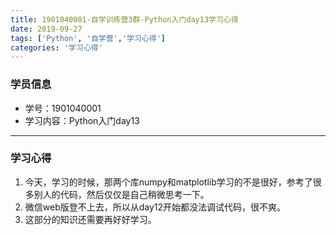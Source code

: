 ```yaml
---
title: 1901040001-自学训练营3群-Python入门day13学习心得
date: 2019-09-27
tags: ['Python', '自学营','学习心得']
categories: '学习心得'
---  
```

### 学员信息  
- 学号：1901040001  
- 学习内容：Python入门day13
***
### 学习心得
1. 今天，学习的时候，那两个库numpy和matplotlib学习的不是很好，参考了很多别人的代码，然后仅仅是自己稍微思考一下。
2. 微信web版登不上去，所以从day12开始都没法调试代码，很不爽。
3. 这部分的知识还需要再好好学习。
